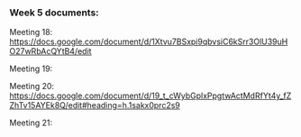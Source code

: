 ### Week 5 documents:

Meeting 18: https://docs.google.com/document/d/1Xtvu7BSxpi9qbvsiC6kSrr3OlU39uHO27wRbAcQYtB4/edit

Meeting 19: 

Meeting 20: https://docs.google.com/document/d/19_t_cWybGplxPpgtwActMdRfYt4y_fZZhTv15AYEk8Q/edit#heading=h.1sakx0prc2s9

Meeting 21: 
